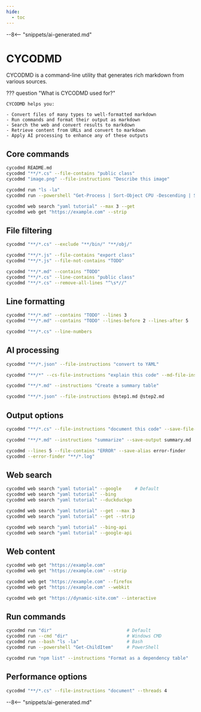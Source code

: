 ```yaml
---
hide:
  - toc
---
```


--8<-- "snippets/ai-generated.md"

# CYCODMD

CYCODMD is a command-line utility that generates rich markdown from various sources.

??? question "What is CYCODMD used for?"

    CYCODMD helps you:
    
    - Convert files of many types to well-formatted markdown
    - Run commands and format their output as markdown
    - Search the web and convert results to markdown
    - Retrieve content from URLs and convert to markdown
    - Apply AI processing to enhance any of these outputs

## Core commands

``` bash title="Convert files to markdown"
cycodmd README.md
cycodmd "**/*.cs" --file-contains "public class"
cycodmd "image.png" --file-instructions "Describe this image"
```

``` bash title="Run commands and format output"
cycodmd run "ls -la"
cycodmd run --powershell "Get-Process | Sort-Object CPU -Descending | Select-Object -First 10"
```

``` bash title="Search the web and get content"
cycodmd web search "yaml tutorial" --max 3 --get
cycodmd web get "https://example.com" --strip
```

## File filtering

``` bash title="Filter by file patterns"
cycodmd "**/*.cs" --exclude "**/bin/" "**/obj/"
```

``` bash title="Filter by file content"
cycodmd "**/*.js" --file-contains "export class"
cycodmd "**/*.js" --file-not-contains "TODO"
```

``` bash title="Filter by line content"
cycodmd "**/*.md" --contains "TODO"
cycodmd "**/*.cs" --line-contains "public class"
cycodmd "**/*.cs" --remove-all-lines "^\s*//"
```

## Line formatting

``` bash title="Show context around matches"
cycodmd "**/*.md" --contains "TODO" --lines 3
cycodmd "**/*.md" --contains "TODO" --lines-before 2 --lines-after 5
```

``` bash title="Include line numbers"
cycodmd "**/*.cs" --line-numbers
```

## AI processing

``` bash title="Process individual files"
cycodmd "**/*.json" --file-instructions "convert to YAML"
```

``` bash title="Process specific file types"
cycodmd "**/*" --cs-file-instructions "explain this code" --md-file-instructions "summarize"
```

``` bash title="Process combined output"
cycodmd "**/*.md" --instructions "Create a summary table"
```

``` bash title="Multi-step processing"
cycodmd "**/*.json" --file-instructions @step1.md @step2.md
```

## Output options

``` bash title="Save file outputs separately"
cycodmd "**/*.cs" --file-instructions "document this code" --save-file-output "docs/{fileBase}.md"
```

``` bash title="Save combined output"
cycodmd "**/*.md" --instructions "summarize" --save-output summary.md
```

``` bash title="Save as an alias for reuse"
cycodmd --lines 5 --file-contains "ERROR" --save-alias error-finder
cycodmd --error-finder "**/*.log"
```

## Web search

``` bash title="Search with different engines"
cycodmd web search "yaml tutorial" --google     # Default
cycodmd web search "yaml tutorial" --bing
cycodmd web search "yaml tutorial" --duckduckgo
```

``` bash title="Get content from search results"
cycodmd web search "yaml tutorial" --get --max 3
cycodmd web search "yaml tutorial" --get --strip
```

``` bash title="Use search APIs"
cycodmd web search "yaml tutorial" --bing-api
cycodmd web search "yaml tutorial" --google-api
```

## Web content

``` bash title="Get content from URLs"
cycodmd web get "https://example.com"
cycodmd web get "https://example.com" --strip
```

``` bash title="Use different browsers"
cycodmd web get "https://example.com" --firefox
cycodmd web get "https://example.com" --webkit
```

``` bash title="Interactive mode"
cycodmd web get "https://dynamic-site.com" --interactive
```

## Run commands

``` bash title="Run with different shells"
cycodmd run "dir"                            # Default
cycodmd run --cmd "dir"                      # Windows CMD
cycodmd run --bash "ls -la"                  # Bash
cycodmd run --powershell "Get-ChildItem"     # PowerShell
```

``` bash title="Process command output"
cycodmd run "npm list" --instructions "Format as a dependency table"
```

## Performance options

``` bash title="Control parallel processing"
cycodmd "**/*.cs" --file-instructions "document" --threads 4
```

--8<-- "snippets/ai-generated.md"